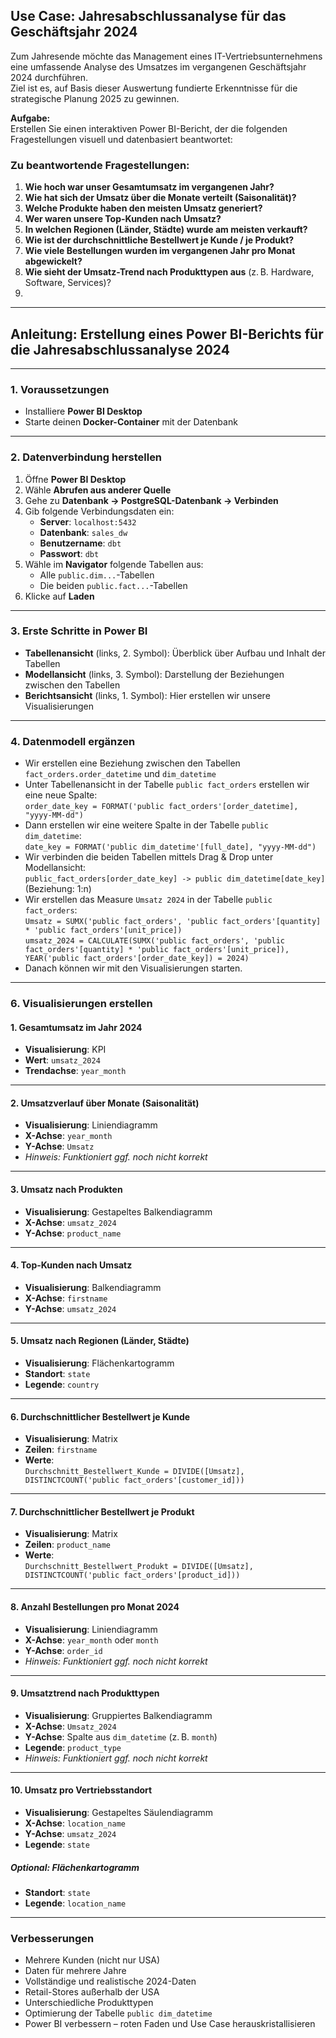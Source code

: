 ## Use Case: Jahresabschlussanalyse für das Geschäftsjahr 2024

Zum Jahresende möchte das Management eines IT-Vertriebsunternehmens eine umfassende Analyse des Umsatzes im vergangenen Geschäftsjahr 2024 durchführen.  
Ziel ist es, auf Basis dieser Auswertung fundierte Erkenntnisse für die strategische Planung 2025 zu gewinnen.

**Aufgabe:**  
Erstellen Sie einen interaktiven Power BI-Bericht, der die folgenden Fragestellungen visuell und datenbasiert beantwortet:

### Zu beantwortende Fragestellungen:

1. **Wie hoch war unser Gesamtumsatz im vergangenen Jahr?**
2. **Wie hat sich der Umsatz über die Monate verteilt (Saisonalität)?**
3. **Welche Produkte haben den meisten Umsatz generiert?**
4. **Wer waren unsere Top-Kunden nach Umsatz?**
5. **In welchen Regionen (Länder, Städte) wurde am meisten verkauft?**
6. **Wie ist der durchschnittliche Bestellwert je Kunde / je Produkt?**
7. **Wie viele Bestellungen wurden im vergangenen Jahr pro Monat abgewickelt?**
8. **Wie sieht der Umsatz-Trend nach Produkttypen aus** (z. B. Hardware, Software, Services)?
9.

---

## Anleitung: Erstellung eines Power BI-Berichts für die Jahresabschlussanalyse 2024

---

### 1. Voraussetzungen

* Installiere **Power BI Desktop**
* Starte deinen **Docker-Container** mit der Datenbank

---

### 2. Datenverbindung herstellen

1. Öffne **Power BI Desktop**
2. Wähle **Abrufen aus anderer Quelle**
3. Gehe zu **Datenbank → PostgreSQL-Datenbank → Verbinden**
4. Gib folgende Verbindungsdaten ein:
   * **Server**: `localhost:5432`
   * **Datenbank**: `sales_dw`
   * **Benutzername**: `dbt`
   * **Passwort**: `dbt`
5. Wähle im **Navigator** folgende Tabellen aus:
   * Alle `public.dim...`-Tabellen
   * Die beiden `public.fact...`-Tabellen
6. Klicke auf **Laden**

---

### 3. Erste Schritte in Power BI

* **Tabellenansicht** (links, 2. Symbol): Überblick über Aufbau und Inhalt der Tabellen
* **Modellansicht** (links, 3. Symbol): Darstellung der Beziehungen zwischen den Tabellen
* **Berichtsansicht** (links, 1. Symbol): Hier erstellen wir unsere Visualisierungen

---

### 4. Datenmodell ergänzen

- Wir erstellen eine Beziehung zwischen den Tabellen `fact_orders.order_datetime` und `dim_datetime`
- Unter Tabellenansicht in der Tabelle `public fact_orders` erstellen wir eine neue Spalte:  
  ``order_date_key = FORMAT('public fact_orders'[order_datetime], "yyyy-MM-dd")``
- Dann erstellen wir eine weitere Spalte in der Tabelle `public dim_datetime`:  
  ``date_key = FORMAT('public dim_datetime'[full_date], "yyyy-MM-dd")``
- Wir verbinden die beiden Tabellen mittels Drag & Drop unter Modellansicht:  
  ``public_fact_orders[order_date_key] -> public dim_datetime[date_key]``  
  (Beziehung: 1:n)
- Wir erstellen das Measure `Umsatz 2024` in der Tabelle `public fact_orders`:  
  ``Umsatz = SUMX('public fact_orders', 'public fact_orders'[quantity] * 'public fact_orders'[unit_price])``  
  ``umsatz_2024 = CALCULATE(SUMX('public fact_orders', 'public fact_orders'[quantity] * 'public fact_orders'[unit_price]), YEAR('public fact_orders'[order_date_key]) = 2024)``
- Danach können wir mit den Visualisierungen starten.

---

### 6. Visualisierungen erstellen

#### 1. Gesamtumsatz im Jahr 2024

- **Visualisierung**: KPI  
- **Wert**: `umsatz_2024`  
- **Trendachse**: `year_month`  

---

#### 2. Umsatzverlauf über Monate (Saisonalität)

- **Visualisierung**: Liniendiagramm  
- **X-Achse**: `year_month`  
- **Y-Achse**: `Umsatz`  
- *Hinweis: Funktioniert ggf. noch nicht korrekt*

---

#### 3. Umsatz nach Produkten

- **Visualisierung**: Gestapeltes Balkendiagramm  
- **X-Achse**: `umsatz_2024`  
- **Y-Achse**: `product_name`  

---

#### 4. Top-Kunden nach Umsatz

- **Visualisierung**: Balkendiagramm  
- **X-Achse**: `firstname`  
- **Y-Achse**: `umsatz_2024`  

---

#### 5. Umsatz nach Regionen (Länder, Städte)

- **Visualisierung**: Flächenkartogramm  
- **Standort**: `state`  
- **Legende**: `country`  

---

#### 6. Durchschnittlicher Bestellwert je Kunde

- **Visualisierung**: Matrix  
- **Zeilen**: `firstname`  
- **Werte**:  
  ``Durchschnitt_Bestellwert_Kunde = DIVIDE([Umsatz], DISTINCTCOUNT('public fact_orders'[customer_id]))``

---

#### 7. Durchschnittlicher Bestellwert je Produkt

- **Visualisierung**: Matrix  
- **Zeilen**: `product_name`  
- **Werte**:  
  ``Durchschnitt_Bestellwert_Produkt = DIVIDE([Umsatz], DISTINCTCOUNT('public fact_orders'[product_id]))``

---

#### 8. Anzahl Bestellungen pro Monat 2024

- **Visualisierung**: Liniendiagramm  
- **X-Achse**: `year_month` oder `month`  
- **Y-Achse**: `order_id`  
- *Hinweis: Funktioniert ggf. noch nicht korrekt*

---

#### 9. Umsatztrend nach Produkttypen

- **Visualisierung**: Gruppiertes Balkendiagramm  
- **X-Achse**: `Umsatz_2024`  
- **Y-Achse**: Spalte aus `dim_datetime` (z. B. `month`)  
- **Legende**: `product_type`  
- *Hinweis: Funktioniert ggf. noch nicht korrekt*

---

#### 10. Umsatz pro Vertriebsstandort

- **Visualisierung**: Gestapeltes Säulendiagramm  
- **X-Achse**: `location_name`  
- **Y-Achse**: `umsatz_2024`  
- **Legende**: `state`  

##### Optional: Flächenkartogramm

- **Standort**: `state`  
- **Legende**: `location_name`

---

### Verbesserungen

- Mehrere Kunden (nicht nur USA)  
- Daten für mehrere Jahre  
- Vollständige und realistische 2024-Daten  
- Retail-Stores außerhalb der USA  
- Unterschiedliche Produkttypen  
- Optimierung der Tabelle `public dim_datetime`  
- Power BI verbessern – roten Faden und Use Case herauskristallisieren

